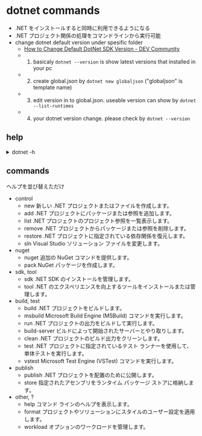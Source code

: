 # dotnet commands

- .NET をインストールすると同時に利用できるようになる
- .NET プロジェクト関係の処理をコマンドラインから実行可能
- change dotnet default version under spesific folder
  - [How to Change Default DotNet SDK Version \- DEV Community](https://dev.to/polarbit/how-to-change-default-dotnet-sdk-version-43ph#:~:text=In%20order%20to%20change%20default,cli%20command%20dotnet%20new%20globaljson%20.)
  - 1. basicaly `dotnet --version` is show latest versions that installed in your pc
  - 2. create global.json by `dotnet new globaljson` ("globaljson" is template name)
  - 3. edit version in to global.json. useable version can show by `dotnet --list-runtimes`
  - 4. your dotnet version change. please check by `dotnet --version`

## help

<details>
<summary>dotnet -h</summary>

```txt
.NET SDK (6.0.201)
使用法: dotnet [runtime-options] [path-to-application] [arguments]

.NET アプリケーションを実行します。

runtime-options:
  --additionalprobingpath <path>   調査ポリシーと調査対象アセンブリを含むパス。
  --additional-deps <path>         追加の deps.json ファイルへのパス。
  --depsfile                       <application>.deps.json ファイルへのパス。
  --fx-version <version>           アプリケーションを実行するために使用するインストール済み Shared Framework のバージョン。
  --roll-forward <setting>         フレームワーク バージョン (LatestPatch、Minor、LatestMinor、Major、LatestMajor、Disable) にロールフォワードします。
  --runtimeconfig                  <application>.runtimeconfig.json ファイルへのパス。

path-to-application:
  実行するアプリケーション .dll ファイルへのパス。

使用法: dotnet [sdk-options] [command] [command-options] [arguments]

.NET SDK コマンドを実行します。

sdk-options:
  -d|--diagnostics  診断出力を有効にします。
  -h|--help         コマンド ラインのヘルプを表示します。
  --info            .NET 情報を表示します。
  --list-runtimes   インストール済みランタイムを表示します。
  --list-sdks       インストール済み SDK を表示します。
  --version         使用中の .NET SDK バージョンを表示します。

SDK コマンド:
  add               .NET プロジェクトにパッケージまたは参照を追加します。
  build             .NET プロジェクトをビルドします。
  build-server      ビルドによって開始されたサーバーとやり取りします。
  clean             .NET プロジェクトのビルド出力をクリーンします。
  format            プロジェクトやソリューションにスタイルのユーザー設定を適用します。
  help              コマンド ラインのヘルプを表示します。
  list              .NET プロジェクトのプロジェクト参照を一覧表示します。
  msbuild           Microsoft Build Engine (MSBuild) コマンドを実行します。
  new               新しい .NET プロジェクトまたはファイルを作成します。
  nuget             追加の NuGet コマンドを提供します。
  pack              NuGet パッケージを作成します。
  publish           .NET プロジェクトを配置のために公開します。
  remove            .NET プロジェクトからパッケージまたは参照を削除します。
  restore           .NET プロジェクトに指定されている依存関係を復元します。
  run               .NET プロジェクトの出力をビルドして実行します。
  sdk               .NET SDK のインストールを管理します。
  sln               Visual Studio ソリューション ファイルを変更します。
  store             指定されたアセンブリをランタイム パッケージ ストアに格納します。
  test              .NET プロジェクトに指定されているテスト ランナーを使用して、単体テストを実行します。
  tool              .NET のエクスペリエンスを向上するツールをインストールまたは管理します。
  vstest            Microsoft Test Engine (VSTest) コマンドを実行します。
  workload          オプションのワークロードを管理します。

バンドルされたツールからの追加コマンド:
  dev-certs         開発証明書を作成し、管理します。
  fsi               F# Interactive を開始するか、F# スクリプトを実行します。
  sql-cache         SQL Server キャッシュ コマンドライン ツール。
  user-secrets      開発ユーザーのシークレットを管理します。
  watch             ファイルが変更されたときにコマンドを実行するファイル ウォッチャーを起動します。

コマンドに関する詳細情報については、'dotnet [command] --help' を実行します。

```

</details>

## commands

ヘルプを並び替えただけ

- control
  - new 新しい .NET プロジェクトまたはファイルを作成します。
  - add .NET プロジェクトにパッケージまたは参照を追加します。
  - list .NET プロジェクトのプロジェクト参照を一覧表示します。
  - remove .NET プロジェクトからパッケージまたは参照を削除します。
  - restore .NET プロジェクトに指定されている依存関係を復元します。
  - sln Visual Studio ソリューション ファイルを変更します。
- nuget
  - nuget 追加の NuGet コマンドを提供します。
  - pack NuGet パッケージを作成します。
- sdk, tool
  - sdk .NET SDK のインストールを管理します。
  - tool .NET のエクスペリエンスを向上するツールをインストールまたは管理します。
- build, test
  - build .NET プロジェクトをビルドします。
  - msbuild Microsoft Build Engine (MSBuild) コマンドを実行します。
  - run .NET プロジェクトの出力をビルドして実行します。
  - build-server ビルドによって開始されたサーバーとやり取りします。
  - clean .NET プロジェクトのビルド出力をクリーンします。
  - test .NET プロジェクトに指定されているテスト ランナーを使用して、単体テストを実行します。
  - vstest Microsoft Test Engine (VSTest) コマンドを実行します。
- publish
  - publish .NET プロジェクトを配置のために公開します。
  - store 指定されたアセンブリをランタイム パッケージ ストアに格納します。
- other, ?
  - help コマンド ラインのヘルプを表示します。
  - format プロジェクトやソリューションにスタイルのユーザー設定を適用します。
  - workload オプションのワークロードを管理します。
